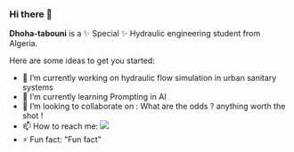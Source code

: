 ### Hi there 👋


**Dhoha-tabouni** is a ✨ Special ✨  Hydraulic engineering student from Algeria. 

Here are some ideas to get you started:

- 🔭 I’m currently working on hydraulic flow simulation in urban sanitary systems 
- 🌱 I’m currently learning Prompting in AI
- 👯 I’m looking to collaborate on : What are the odds ? anything worth the shot !
- 📫 How to reach me: <a href="https://www.linkedin.com/in/dhoha-tabouni/"><img src="https://img.shields.io/static/v1?label=&logo=linkedin&message=linkedin&color=blue"></a>
- ⚡ Fun fact: "Fun fact" 
